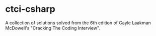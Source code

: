 # ctci-csharp
A collection of solutions solved from the 6th edition of Gayle Laakman McDowell's "Cracking The Coding Interview".
